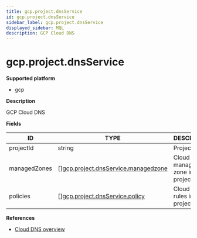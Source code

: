 ```yaml
---
title: gcp.project.dnsService
id: gcp.project.dnsService
sidebar_label: gcp.project.dnsService
displayed_sidebar: MQL
description: GCP Cloud DNS
---
```


# gcp.project.dnsService

**Supported platform**

- gcp

**Description**

GCP Cloud DNS

**Fields**

| ID           | TYPE                                                                                  | DESCRIPTION                       |
| ------------ | ------------------------------------------------------------------------------------- | --------------------------------- |
| projectId    | string                                                                                | Project ID                        |
| managedZones | &#91;&#93;[gcp.project.dnsService.managedzone](gcp.project.dnsservice.managedzone.md) | Cloud DNS managed zone in project |
| policies     | &#91;&#93;[gcp.project.dnsService.policy](gcp.project.dnsservice.policy.md)           | Cloud DNS rules in project        |

**References**

- [Cloud DNS overview](https://cloud.google.com/dns/docs/overview/)

